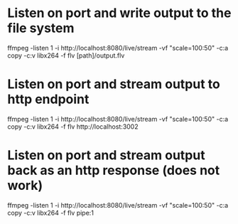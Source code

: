# Listen on port and write output to the file system
ffmpeg -listen 1 -i http://localhost:8080/live/stream -vf "scale=100:50" -c:a copy -c:v libx264 -f flv [path]/output.flv

# Listen on port and stream output to http endpoint
ffmpeg -listen 1 -i http://localhost:8080/live/stream -vf "scale=100:50" -c:a copy -c:v libx264 -f flv http://localhost:3002

# Listen on port and stream output back as an http response (does not work)
ffmpeg -listen 1 -i http://localhost:8080/live/stream -vf "scale=100:50" -c:a copy -c:v libx264 -f flv pipe:1
